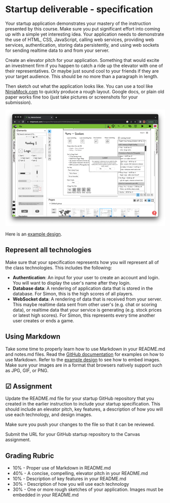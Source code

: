 # Startup deliverable - specification

Your startup application demonstrates your mastery of the instruction presented by this course. Make sure you put significant effort into coming up with a simple yet interesting idea. Your application needs to demonstrate the use of HTML, CSS, JavaScript, calling web services, providing web services, authentication, storing data persistently, and using web sockets for sending realtime data to and from your server.

Create an elevator pitch for your application. Something that would excite an investment firm if you happen to catch a ride up the elevator with one of their representatives. Or maybe just sound cool to your friends if they are your target audience. This should be no more than a paragraph in length.

Then sketch out what the application looks like. You can use a tool like [NinjaMock.com](https://ninjamock.com/) to quickly produce a rough layout. Google docs, or plain old paper works fine too (just take pictures or screenshots for your submission).

![Ninja Mocks](essentialsNinjaMocks.png)

Here is an [example design](https://github.com/webprogramming260/startup-example/blob/main/README.md).

## Represent all technologies

Make sure that your specification represents how you will represent all of the class technologies. This includes the following:

- **Authentication**: An input for your user to create an account and login. You will want to display the user's name after they login.
- **Database data**: A rendering of application data that is stored in the database. For Simon, this is the high scores of all players.
- **WebSocket data**: A rendering of data that is received from your server. This maybe realtime data sent from other user's (e.g. chat or scoring data), or realtime data that your service is generating (e.g. stock prices or latest high scores). For Simon, this represents every time another user creates or ends a game.

## Using Markdown

Take some time to properly learn how to use Markdown in your README.md and notes.md files. Read the [GitHub documentation](https://docs.github.com/en/get-started/writing-on-github/getting-started-with-writing-and-formatting-on-github/basic-writing-and-formatting-syntax) for examples on how to use Markdown. Refer to the [example design](https://github.com/webprogramming260/startup-example/blob/main/README.md) to see how to embed images. Make sure your images are in a format that browsers natively support such as JPG, GIF, or PNG.

## ☑ Assignment

Update the README.md file for your startup GitHub repository that you created in the earlier instruction to include your startup specification. This should include an elevator pitch, key features, a description of how you will use each technology, and design images.

Make sure you push your changes to the file so that it can be reviewed.

Submit the URL for your GitHub startup repository to the Canvas assignment.

## Grading Rubric

- 10% - Proper use of Markdown in README.md
- 40% - A concise, compelling, elevator pitch in your README.md
- 10% - Description of key features in your README.md
- 30% - Description of how you will use each technology
- 30% - One or more rough sketches of your application. Images must be embedded in your README.md
